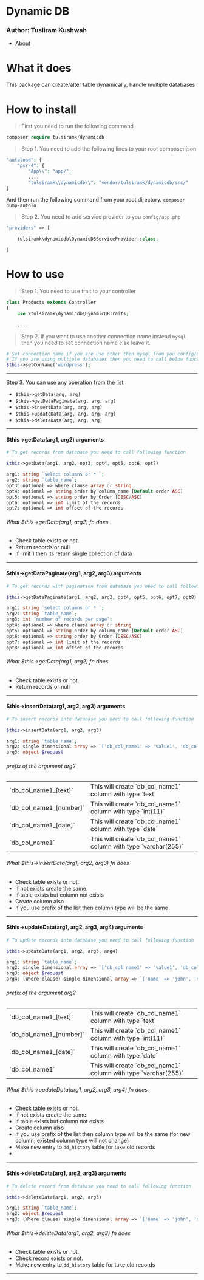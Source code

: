 # Dynamic DB
### Author: Tusliram Kushwah


- <a href="#what-it-does"> About </a>



# What it does
This package can create/alter table dynamically, handle multiple databases 



# How to install
>First you need to run the following command

```php 
composer require tulsiramk/dynamicdb
```

>Step 1. You need to add the following lines to your root composer.json 


```php
"autoload": {
    "psr-4": {
        "App\\": "app/",
        ....
        "tulsiramk\\dynamicdb\\": "vendor/tulsiramk/dynamicdb/src/"            
}
```

And then run the following command from your root directory.
```composer dump-autolo```



>Step 2. You need to add service provider to you `config/app.php`


```php
"providers" => [

    tulsiramk\dynamicdb\DynamicDBServiceProvider::class,

]

```



# How to use

>Step 1. You need to use trait to your controller

```php
class Products extends Controller
{
    use \tulsiramk\dynamicdb\DynamicDBTraits;

    ....
```
>Step 2. If you want to use another connection name instead `mysql` then you need to set connection name else leave it.

```php
# Set connection name if you are use other then mysql from you config/database.php
# If you are using multiple databases then you need to call below function before make any operation.
$this->setConName('wordpress');

```

______________________________________________________________________________


Step 3. You can use any operation from the list

- `$this->getData(arg, arg)`
- `$this->getDataPaginate(arg, arg, arg)`
- `$this->insertData(arg, arg, arg)`
- `$this->updateData(arg, arg, arg, arg)`
- `$this->deleteData(arg, arg, arg)`

______________________________________________________________________________

#### $this->getData(arg1, arg2) arguments

```php
# To get records from database you need to call following function

$this->getData(arg1, arg2, opt3, opt4, opt5, opt6, opt7)

arg1: string `select columns or * `;
arg2: string `table_name`; 
opt3: optional => where clause array or string
opt4: optional => string order by column_name [Default order ASC]
opt5: optional => string order by Order [DESC/ASC]
opt6: optional => int limit of the records
opt7: optional => int offset of the records

```

###### What $this->getData(arg1, arg2) fn does
- Check table exists or not.
- Return records or null
- If limit 1 then its return single collection of data


______________________________________________________________________________



#### $this->getDataPaginate(arg1, arg2, arg3) arguments

```php
# To get records with pagination from database you need to call following function

$this->getDataPaginate(arg1, arg2, arg3, opt4, opt5, opt6, opt7, opt8)

arg1: string `select columns or * `;
arg2: string `table_name`; 
arg3: int `number of records per page`; 
opt4: optional => where clause array or string
opt5: optional => string order by column_name [Default order ASC]
opt6: optional => string order by Order [DESC/ASC]
opt7: optional => int limit of the records
opt8: optional => int offset of the records

```

###### What $this->getData(arg1, arg2) fn does
- Check table exists or not.
- Return records or null


______________________________________________________________________________



#### $this->insertData(arg1, arg2, arg3) arguments

```php
# To insert records into database you need to call following function

$this->insertData(arg1, arg2, arg3)

arg1: string `table_name`;
arg2: single dimensional array => `['db_col_name1' => 'value1', 'db_col_name2' => 'value2', ... ]` 
arg3: object $request

```
###### prefix of the argument arg2

<table>
    <tr>
        <td>`db_col_name1_[text]`</td>
        <td>This will create `db_col_name1` column with type `text`</td>
    </tr>
    <tr>
        <td>`db_col_name1_[number]`</td>
        <td>This will create `db_col_name1` column with type `int(11)`</td>
    </tr>
    <tr>
        <td>`db_col_name1_[date]`</td>
        <td>This will create `db_col_name1` column with type `date`</td>
    </tr>
    <tr>
        <td>`db_col_name1`</td>
        <td>This will create `db_col_name1` column with type `varchar(255)`</td>
    </tr>
</table>


###### What $this->insertData(arg1, arg2, arg3) fn does
- Check table exists or not.
- If not exists create the same.
- If table exists but column not exists
- Create column also
- If you use prefix of the list then column type will be the same

______________________________________________________________________________



#### $this->updateData(arg1, arg2, arg3, arg4) arguments

```php
# To update records into database you need to call following function

$this->updateData(arg1, arg2, arg3, arg4)

arg1: string `table_name`;
arg2: single dimensional array => `['db_col_name1' => 'value1', 'db_col_name2' => 'value2', ... ]` 
arg3: object $request
arg4: (Where clause) single dimensional array => `['name' => 'john', 'status' => 1, ... ]` 

```
###### prefix of the argument arg2

<table>
    <tr>
        <td>`db_col_name1_[text]`</td>
        <td>This will create `db_col_name1` column with type `text`</td>
    </tr>
    <tr>
        <td>`db_col_name1_[number]`</td>
        <td>This will create `db_col_name1` column with type `int(11)`</td>
    </tr>
    <tr>
        <td>`db_col_name1_[date]`</td>
        <td>This will create `db_col_name1` column with type `date`</td>
    </tr>
    <tr>
        <td>`db_col_name1`</td>
        <td>This will create `db_col_name1` column with type `varchar(255)`</td>
    </tr>
</table>


###### What $this->updateData(arg1, arg2, arg3, arg4) fn does
- Check table exists or not.
- If not exists create the same.
- If table exists but column not exists
- Create column also
- If you use prefix of the list then column type will be the same (for new column; existed column type will not change)
- Make new entry to `dd_history` table for take old records 
- 

______________________________________________________________________________



#### $this->deleteData(arg1, arg2, arg3) arguments

```php
# To delete record from database you need to call following function

$this->deleteData(arg1, arg2, arg3)

arg1: string `table_name`; 
arg2: object $request
arg3: (Where clause) single dimensional array => `['name' => 'john', 'status' => 1, ... ]` 

```


###### What $this->deleteData(arg1, arg2, arg3) fn does
- Check table exists or not.
- Check record exists or not.
- Make new entry to `dd_history` table for take old records

______________________________________________________________________________





